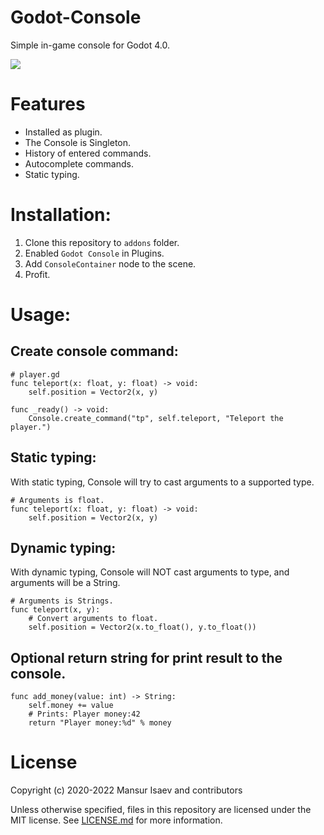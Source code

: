 # Godot-Console

Simple in-game console for Godot 4.0.

![](https://user-images.githubusercontent.com/8208165/144989905-6d3eb45d-26e7-4acd-9a53-c31d7e49c400.png)

# Features

- Installed as plugin.
- The Console is Singleton.
- History of entered commands.
- Autocomplete commands.
- Static typing.

# Installation:

1. Clone this repository to `addons` folder.
2. Enabled `Godot Console` in Plugins.
3. Add `ConsoleContainer` node to the scene.
4. Profit.

# Usage:

## Create console command:

```gdscript
# player.gd
func teleport(x: float, y: float) -> void:
	self.position = Vector2(x, y)

func _ready() -> void:
	Console.create_command("tp", self.teleport, "Teleport the player.")
```

## Static typing:

With static typing, Console will try to cast arguments to a supported type.
```gdscript
# Arguments is float.
func teleport(x: float, y: float) -> void:
	self.position = Vector2(x, y)
```

## Dynamic typing:

With dynamic typing, Console will NOT cast arguments to type, and arguments will be a String.
```gdscript
# Arguments is Strings.
func teleport(x, y):
	# Convert arguments to float.
	self.position = Vector2(x.to_float(), y.to_float())
```

## Optional return string for print result to the console.

```gdscript
func add_money(value: int) -> String:
	self.money += value
	# Prints: Player money:42
	return "Player money:%d" % money
```

# License

Copyright (c) 2020-2022 Mansur Isaev and contributors

Unless otherwise specified, files in this repository are licensed under the
MIT license. See [LICENSE.md](LICENSE.md) for more information.
